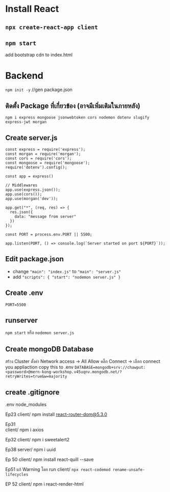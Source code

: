 # Install React

## `npx create-react-app client`

## `npm start`

add bootstrap cdn to index.html


# Backend

`npm init -y`    //gen package.json

## ติดตั้ง Package ที่เกี่ยวข้อง  (อาจมีเพิ่มเติมในภายหลัง)
`npm i express mongoose jsonwebtoken cors nodemon dotenv slugify express-jwt morgan`

## Create server.js
  ```
  const express = require('express');
  const morgan = require('morgan');
  const cors = require('cors');
  const mongoose = require('mongoose');
  require('dotenv').config();

  const app = express()

  // Middlewares
  app.use(express.json());
  app.use(cors());
  app.use(morgan('dev'));

  app.get("*", (req, res) => {
    res.json({
      data: "message from server"
    })
  });

  const PORT = process.env.PORT || 5500;

  app.listen(PORT, () => console.log(`Server started on port ${PORT}`));
  ```

## Edit package.json  
- change `"main": "index.js"` to `"main": "server.js"`
- add `"scripts": { "start": "nodemon server.js" }`

## Create .env
`PORT=5500`

## runserver
`npm start` หรือ `nodemon server.js`

## Create mongoDB Database 
สร้าง Cluster
ตั้งค่า Network access -> All Allow
คลิ๊ก Connect
-> เลือก connect you appliaction
copy this to .env
`DATABASE=mongodb+srv://chawput:<password>@mern-kong-workshop.v45uqnv.mongodb.net/?retryWrites=true&w=majority`

## create .gitignore
  .env
  node_modules


Ep23
client/ npm install react-router-dom@5.3.0

Ep31  
client/ npm i axios

Ep32
client/ npm i sweetalert2

Ep38 
server/ npm i uuid

Ep 50
client/ npm install react-quill --save

Ep51
แก้ Warning โดย run client/ `npx react-codemod rename-unsafe-lifecycles`

EP 52
client/ npm i react-render-html